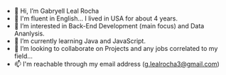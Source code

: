 - 👋 Hi, I’m Gabryell Leal Rocha
- 🥇 I'm fluent in English... I lived in USA for about 4 years.
- 👀 I’m interested in Back-End Development (main focus) and Data Ananlysis.
- 🌱 I’m currently learning Java and JavaScript.
- 💞️ I’m looking to collaborate on Projects and any jobs correlated to my field...
- 📫 I'm reachable through my email address (g.lealrocha3@gmail.com)

<!---
lealgabryell/lealgabryell is a ✨ special ✨ repository because its `README.md` (this file) appears on your GitHub profile.
You can click the Preview link to take a look at your changes.
--->
